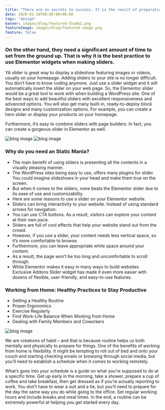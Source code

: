 ```yaml
---
title: "There are no secrets to success. It is the result of preparation, hard work"
date: 2020-01-10T00:00:00+06:00
tags: "design"
banner: images/blog/featured-thumb2.png
featureImage: images/blog/featured-image.png
feature: false
---
```


### On the other hand, they need a significant amount of time to set from the ground up. That is why it is the best practice to use Elementor widgets when making sliders.

YA slider is great way to display a slideshow featuring images or videos, usually on your homepage. Adding sliders to your site is no longer difficult. You don’t have to know coding anymore. Just use a slider widget and it will automatically insert the slider on your web page. So, the Elementor slider would be a great tool to work with when building a WordPress site.
One of the best ways to add beautiful sliders with excellent responsiveness and advanced options. You will also get many built-in, ready-to-deploy block designs and many customization options. For example, you can create a hero slider or display your products on your homepage.

Furthermore, it’s easy to combine sliders with page builders. In fact, you can create a gorgeous slider in Elementor as well.

![blog image](/images/blog/featured-thumb12.png)
![blog image](/images/blog/featured-thumb11.png)

### Why do you need an Static Mania?

- The main benefit of using sliders is presenting all the contents in a visually pleasing manner.
- The WordPress sites being easy to use, offers many plugins for slider. You could imagine slideshows in your head and make them true on the screen.
- But when it comes to the sliders, none beats the Elementor slider due to its ease of use and customizability.
- Here are some reasons to use a slider on your Elementor website.
- Sliders can bring interactivity to your website. Instead of using standard arrows for navigation.
- You can use CTA buttons. As a result, visitors can explore your content at their own pace.
- Sliders are full of cool effects that help your website stand out from the crowd.
- However, if you use a slider, your content needs less vertical space, so it’s more comfortable to browse.
- Furthermore, you can leave appropriate white space around your content.
- As a result, the page won’t be too long and uncomfortable to scroll through.
- While Elementor makes it easy in many ways to build websites. Exclusive Addons Slider widget has made it even more easier with dozens of flexible, user-friendly, and easy-to-use features.

### Working from Home: Healthy Practices to Stay Productive

- Setting a Healthy Routine
- Proper Ergonomics
- Exercise Regularly
- Find Work-Life Balance When Working from Home
- Dealing with Family Members and Coworkers

![blog image](/images/blog/featured-thumb13.png)

We are creatures of habit – and that is because routine helps us both mentally and physically to prepare for things. One of the benefits of working from home is flexibility. It might be tempting to roll out of bed and onto your couch and starting checking emails or browsing through social media, but you’ll need to establish a schedule when it comes to working remotely.

What’s goes into your schedule is a guide on what you’re supposed to do at a specific time. Get up early in the morning, take a shower, prepare a cup of coffee and take breakfast, then get dressed as if you’re actually reporting to work. You don’t have to wear a suit and a tie, but you’ll need to prepare for the day the same way you do while going to the office. Set regular working hours and include breaks and meal times. In the end, a routine can be extremely powerful at helping you get started every day.
